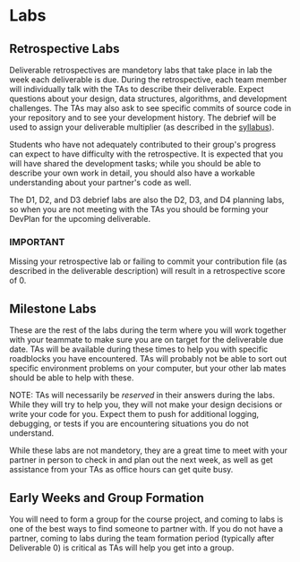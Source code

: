 # Labs

## Retrospective Labs

Deliverable retrospectives are mandetory labs that take place in lab the week each deliverable is due. During the retrospective, each team member will individually talk with the TAs to describe their deliverable. Expect questions about your design, data structures, algorithms, and development challenges. The TAs may also ask to see specific commits of source code in your repository and to see your development history. The debrief will be used to assign your deliverable multiplier (as described in the [syllabus](../README.md)). 

Students who have not adequately contributed to their group's progress can expect to have difficulty with the retrospective. It is expected that you will have shared the development tasks; while you should be able to describe your own work in detail, you should also have a workable understanding about your partner's code as well.

The D1, D2, and D3 debrief labs are also the D2, D3, and D4 planning labs, so when you are not meeting with the TAs you should be forming your DevPlan for the upcoming deliverable.

### IMPORTANT

Missing your retrospective lab or failing to commit your contribution file (as described in the deliverable description) will result in a retrospective score of 0. 

## Milestone Labs

These are the rest of the labs during the term where you will work together with your teammate to make sure you are on target for the deliverable due date. TAs will be available during these times to help you with specific roadblocks you have encountered. TAs will probably not be able to sort out specific environment problems on your computer, but your other lab mates should be able to help with these.

NOTE: TAs will necessarily be _reserved_ in their answers during the labs. While they will try to help you, they will not make your design decisions or write your code for you. Expect them to push for additional logging, debugging, or tests if you are encountering situations you do not understand. 

While these labs are not mandetory, they are a great time to meet with your partner in person to check in and plan out the next week, as well as get assistance from your TAs as office hours can get quite busy.

## Early Weeks and Group Formation

You will need to form a group for the course project, and coming to labs is one of the best ways to find someone to partner with. If you do not have a partner, coming to labs during the team formation period (typically after Deliverable 0) is critical as TAs will help you get into a group.
